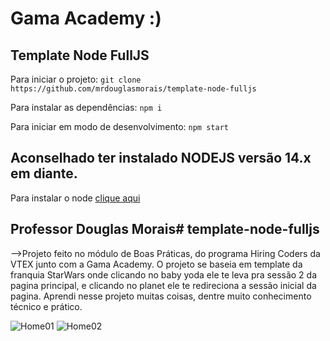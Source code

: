 # Gama Academy :)
## Template Node FullJS

Para iniciar o projeto:
`git clone https://github.com/mrdouglasmorais/template-node-fulljs`

Para instalar as dependências:
`npm i`

Para iniciar em modo de desenvolvimento:
`npm start`

## Aconselhado ter instalado NODEJS versão 14.x em diante.

Para instalar o node [clique aqui](https://nodejs.org/en/)

## Professor Douglas Morais# template-node-fulljs

-->Projeto feito no módulo de Boas Práticas, do programa Hiring Coders da VTEX junto com a Gama Academy. O projeto se baseia em template da franquia StarWars onde clicando no baby yoda ele te leva pra sessão 2 da pagina principal, e clicando no planet ele te redireciona a sessão inicial da pagina. Aprendi nesse projeto muitas coisas, dentre muito conhecimento técnico e prático.

![Home01](https://user-images.githubusercontent.com/86750844/126856432-2c2eca5f-cc8a-45bf-981d-4e88af075ca6.PNG)
![Home02](https://user-images.githubusercontent.com/86750844/126856434-e635d9cc-e181-4b67-b17b-567cc3130118.PNG)
